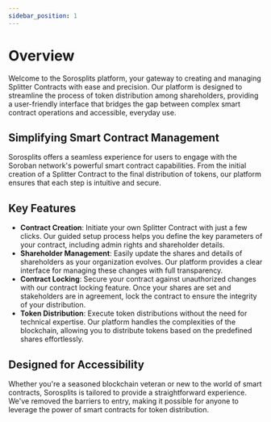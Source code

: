 ```yaml
---
sidebar_position: 1
---
```


# Overview

Welcome to the Sorosplits platform, your gateway to creating and managing Splitter Contracts with ease and precision. Our platform is designed to streamline the process of token distribution among shareholders, providing a user-friendly interface that bridges the gap between complex smart contract operations and accessible, everyday use.

## Simplifying Smart Contract Management

Sorosplits offers a seamless experience for users to engage with the Soroban network's powerful smart contract capabilities. From the initial creation of a Splitter Contract to the final distribution of tokens, our platform ensures that each step is intuitive and secure.

## Key Features

- **Contract Creation**: Initiate your own Splitter Contract with just a few clicks. Our guided setup process helps you define the key parameters of your contract, including admin rights and shareholder details.
- **Shareholder Management**: Easily update the shares and details of shareholders as your organization evolves. Our platform provides a clear interface for managing these changes with full transparency.
- **Contract Locking**: Secure your contract against unauthorized changes with our contract locking feature. Once your shares are set and stakeholders are in agreement, lock the contract to ensure the integrity of your distribution.
- **Token Distribution**: Execute token distributions without the need for technical expertise. Our platform handles the complexities of the blockchain, allowing you to distribute tokens based on the predefined shares effortlessly.

## Designed for Accessibility

Whether you're a seasoned blockchain veteran or new to the world of smart contracts, Sorosplits is tailored to provide a straightforward experience. We've removed the barriers to entry, making it possible for anyone to leverage the power of smart contracts for token distribution.
